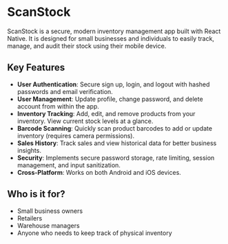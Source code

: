 # ScanStock

ScanStock is a secure, modern inventory management app built with React Native. It is designed for small businesses and individuals to easily track, manage, and audit their stock using their mobile device.

## Key Features

- **User Authentication**: Secure sign up, login, and logout with hashed passwords and email verification.
- **User Management**: Update profile, change password, and delete account from within the app.
- **Inventory Tracking**: Add, edit, and remove products from your inventory. View current stock levels at a glance.
- **Barcode Scanning**: Quickly scan product barcodes to add or update inventory (requires camera permissions).
- **Sales History**: Track sales and view historical data for better business insights.
- **Security**: Implements secure password storage, rate limiting, session management, and input sanitization.
- **Cross-Platform**: Works on both Android and iOS devices.

## Who is it for?
- Small business owners
- Retailers
- Warehouse managers
- Anyone who needs to keep track of physical inventory

